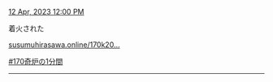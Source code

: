 [12 Apr, 2023 12:00 PM](https://twitter.com/hirasawa/status/1645985090797727747#m)

着火された

<a href="http://susumuhirasawa.online/170k2022">susumuhirasawa.online/170k20…</a>

<a href="/search?q=%23170奇炉の1分間">#170奇炉の1分間</a>

---

